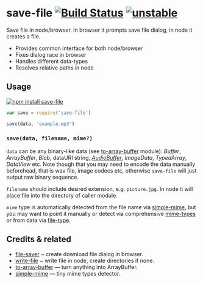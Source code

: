 # save-file [![Build Status](https://travis-ci.org/audiojs/save-file.svg?branch=master)](https://travis-ci.org/audiojs/save-file) [![unstable](http://badges.github.io/stability-badges/dist/unstable.svg)](http://github.com/badges/stability-badges)

Save file in node/browser. In browser it prompts save file dialog, in node it creates a file.

* Provides common interface for both node/browser
* Fixes dialog race in browser
* Handles different data-types
* Resolves relative paths in node

## Usage

[![npm install save-file](https://nodei.co/npm/save-file.png?mini=true)](https://npmjs.org/package/save-file/)

```js
var save = require('save-file')

save(data, 'example.mp3')
```

### `save(data, filename, mime?)`

`data` can be any binary-like data (see [to-array-buffer](https://github.com/dfcreative/to-array-buffer) module): _Buffer_, _ArrayBuffer_, _Blob_, dataURI string, [_AudioBuffer_](https://github.com/audiohs/audio-buffer), _ImageData_, _TypedArray_, _DataView_ etc. Note though that you may need to encode the data manually beforehead, that is wav file, image codecs etc, otherwise `save-file` will just output raw binary sequence.

`filename` should include desired extension, e.g. `picture.jpg`. In node it will place file into the directory of caller module.

`mime` type is automatically detected from the file name via [simple-mime](https://npmjs.org/package/simple-mime), but you may want to point it manually or detect via comprehensive [mime-types](https://npmjs.org/package/mime-types) or from data via [file-type](https://npmjs.org/package/file-type).


## Credits & related

* [file-saver](https://npmjs.org/package/file-saver) − create download file dialog in browser.
* [write-file](https://npmjs.org/package/write-file) − write file in node, create directories if none.
* [to-array-buffer](https://github.com/dfcreative/to-array-buffer) — turn anything into ArrayBuffer.
* [simple-mime](https://npmjs.org/package/simple-mime) — tiny mime types detector.

